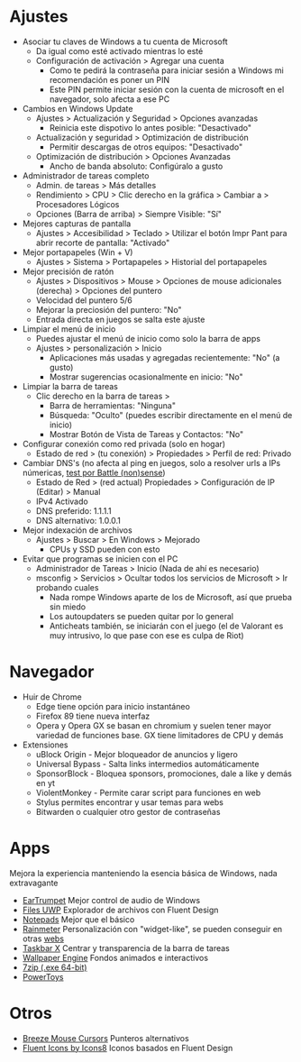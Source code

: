 # Ajustes
- Asociar tu claves de Windows a tu cuenta de Microsoft
  - Da igual como esté activado mientras lo esté
  - Configuración de activación > Agregar una cuenta
    - Como te pedirá la contraseña para iniciar sesión a Windows mi recomendación es poner un PIN
    - Este PIN permite iniciar sesión con la cuenta de microsoft en el navegador, solo afecta a ese PC 
- Cambios en Windows Update
  - Ajustes > Actualización y Seguridad > Opciones avanzadas
    - Reinicia este dispotivo lo antes posible: "Desactivado"
  - Actualización y seguridad > Optimización de distribución
    - Permitir descargas de otros equipos: "Desactivado"
  - Optimización de distribución > Opciones Avanzadas
    - Ancho de banda absoluto: Configúralo a gusto
- Administrador de tareas completo
  - Admin. de tareas > Más detalles
  - Rendimiento > CPU > Clic derecho en la gráfica > Cambiar a > Procesadores Lógicos
  - Opciones (Barra de arriba) > Siempre Visible: "Sí"
- Mejores capturas de pantalla
  - Ajustes > Accesibilidad > Teclado > Utilizar el botón Impr Pant para abrir recorte de pantalla: "Activado"
- Mejor portapapeles (Win + V) 
  - Ajustes >  Sistema > Portapapeles > Historial del portapapeles
- Mejor precisión de ratón
  - Ajustes > Dispositivos > Mouse > Opciones de mouse adicionales (derecha) > Opciones del puntero
  - Velocidad del puntero 5/6
  - Mejorar la preciosión del puntero: "No"
  - Entrada directa en juegos se salta este ajuste
- Limpiar el menú de inicio
  - Puedes ajustar el menú de inicio como solo la barra de apps
  - Ajustes > personalización > Inicio
    - Aplicaciones más usadas y agregadas recientemente: "No" (a gusto)
    - Mostrar sugerencias ocasionalmente en inicio: "No"  
- Limpiar la barra de tareas
  - Clic derecho en la barra de tareas >
    - Barra de herramientas: "Ninguna"
    - Búsqueda: "Oculto" (puedes escribir directamente en el menú de inicio)
    - Mostrar Botón de Vista de Tareas y Contactos: "No"
- Configurar conexión como red privada (solo en hogar)
  - Estado de red > (tu conexión) > Propiedades > Perfil de red: Privado
- Cambiar DNS's (no afecta al ping en juegos, solo a resolver urls a IPs númericas, [test por Battle (non)sense](https://www.youtube.com/watch?v=cWBrZKvYUuw))
  - Estado de Red > (red actual) Propiedades > Configuración de IP (Editar) > Manual
  - IPv4 Activado
  - DNS preferido: 1.1.1.1
  - DNS alternativo: 1.0.0.1
- Mejor indexación de archivos
  - Ajustes > Buscar > En Windows > Mejorado
    - CPUs y SSD pueden con esto
- Evitar que programas se inicien con el PC
  - Administrador de Tareas > Inicio (Nada de ahí es necesario)
  - msconfig > Servicios > Ocultar todos los servicios de Microsoft > Ir probando cuales
    - Nada rompe Windows aparte de los de Microsoft, así que prueba sin miedo
    - Los autoupdaters se pueden quitar por lo general
    - Anticheats también, se iniciarán con el juego (el de Valorant es muy intrusivo, lo que pase con ese es culpa de Riot)
# Navegador
- Huir de Chrome
  - Edge tiene opción para inicio instantáneo
  - Firefox 89 tiene nueva interfaz
  - Opera y Opera GX se basan en chromium y suelen tener mayor variedad de funciones base. GX tiene limitadores de CPU y demás
- Extensiones
  - uBlock Origin - Mejor bloqueador de anuncios y ligero
  - Universal Bypass - Salta links intermedios automáticamente
  - SponsorBlock - Bloquea sponsors, promociones, dale a like y demás en yt
  - ViolentMonkey - Permite carar script para funciones en web
  - Stylus permites encontrar y usar temas para webs
  - Bitwarden o cualquier otro gestor de contraseñas
# Apps
Mejora la experiencia manteniendo la esencia básica de Windows, nada extravagante
- [EarTrumpet](https://www.microsoft.com/es-es/p/eartrumpet/9nblggh516xp?activetab=pivot:overviewtab) Mejor control de audio de Windows
- [Files UWP](https://www.microsoft.com/es-es/p/files-preview/9nghp3dx8hdx?activetab=pivot:overviewtab) Explorador de archivos con Fluent Design
- [Notepads](https://www.microsoft.com/es-es/p/notepads-app/9nhl4nsc67wm?activetab=pivot:overviewtab) Mejor que el básico
- [Rainmeter](https://www.rainmeter.net) Personalización con "widget-like", se pueden conseguir en otras [webs](https://www.deviantart.com/search?q=rainmeter)
- [Taskbar X](https://chrisandriessen.nl/taskbarx) Centrar y transparencia de la barra de tareas
- [Wallpaper Engine](https://store.steampowered.com/app/431960/Wallpaper_Engine/) Fondos animados e interactivos
- [7zip (.exe 64-bit)](https://www.7-zip.org/download.html)
- [PowerToys](https://github.com/microsoft/PowerToys)

# Otros
- [Breeze Mouse Cursors](https://www.deviantart.com/niivu/art/Breeze-Cursors-784566911) Punteros alternativos
- [Fluent Icons by Icons8](https://icons8.com/icons/fluent) Iconos basados en Fluent Design

